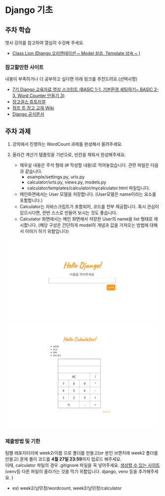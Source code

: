 
# Django 기초

## 주차 학습
멋사 강의를 참고하여 열심히 수강해 주세요.
- [Class Lion (Django 오리엔테이션 ~ Model 실습, Template 상속 ~ )](https://classlion.net/)

### 참고할만한 사이트
내용이 부족하거나 더 공부하고 싶다면 아래 링크를 추천드려요.(선택사항)
- [7기 Django 교육자료 영상 스크립트 (BASIC 1-1. 기본환경 세팅하기~ BASIC 2-3. Word Counter 만들기 3)](https://www.notion.so/4eed5a2343bb4f09874fe6c56ea4ace8?v=138c8b8b488e42b6a2cc603714db9e4f)
- [장고걸스 튜토리얼](https://tutorial.djangogirls.org/ko/) 
- [점프 투 장고 교재 Wiki](https://wikidocs.net/book/4223)
- [Django 공식문서](https://docs.djangoproject.com/ko/3.1/)


## 주차 과제
1. 강의에서 진행하는 WordCount 과제를 완성해서 올려주세요.


2. 올라간 계산기 템플릿을 기반으로, 빈칸을 채워서 완성해주세요.
   -   채우실  내용은 주석 형태 (# 작성할 내용)로 적어놓았습니다. 관련 파일은 다음과 같습니다.
       -   example/settings.py, urls.py
       -   calculator/urls.py, views.py, models.py
       -   calculator/templates/calculator/mycalculator.html 파일입니다.
   -   메인화면에서는 User 모델을 저장합니다. (User모델은 name이라는 요소를 포함합니다.)
   -   Calculator는 자바스크립트가 포함되어, 코드를 전부 제공합니다. 혹시 관심이 있으시다면, 한번 스스로 만들어 보시는 것도 좋습니다. 
   -   Calculator 화면에서는 메인 화면에서 저장한 User의 name을 list 형태로 제시합니다. (해당 구성은 간단하게 model의 개념과 값을 가져오는 방법에 대해서 이야기 하기 위함입니다)
  
  
![메인페이지](./mainpage.PNG)
![계산기페이지](./calculatorpage.PNG)
    

### 제출방법 및 기한
팀별 레포지터리에 week2/이름 으로 폴더를 만들고(or 본인 브랜치에 week2 폴더를 만들고) 문제 풀이 코드를 **4월 27일 23:59**까지 업로드 해주세요. 
<br/>
이때, calculator 파일의 경우 .gitignore 파일을 꼭 넣어주세요. [생성할 수 있는 사이트](https://www.toptal.com/developers/gitignore)(venv등 다른 파일이 올라가는 것을 막기 위함입니다. django, venv 등을 추가해주세요. )
- ex) week2/남민정/wordcount, week2/남민정/calculator

